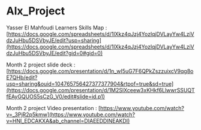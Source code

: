 # Alx_Project

Yasser El Mahfoudi Learners Skills Map : [https://docs.google.com/spreadsheets/d/1lXkz4qJzj4YozlqjDVLayYw4LziVdzJuHbu5DSVbyJE/edit?usp=sharing](https://docs.google.com/spreadsheets/d/1lXkz4qJzj4YozlqjDVLayYw4LziVdzJuHbu5DSVbyJE/edit?gid=0#gid=0)

Month 2 project slide deck : [https://docs.google.com/presentation/d/1n_wI5uG7F6QPkZszzuixcV9qg8oE7QHb/edit?usp=sharing&ouid=104765756427377377904&rtpof=true&sd=true](https://docs.google.com/presentation/d/1M2SlXceew3xKHkf6LlwwrSSUQTfEAyGQUOS5sCzG_V0/edit#slide=id.p1)

Month 2 project Video presentation : [https://www.youtube.com/watch?v=_3PjR2p5kmw](https://www.youtube.com/watch?v=HNl_EDCAKXA&ab_channel=DIAEEDDINEAKDI)
